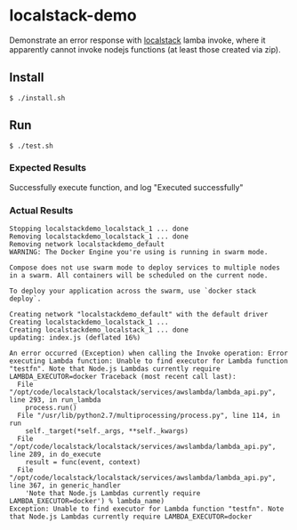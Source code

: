 # localstack-demo

Demonstrate an error response with [localstack](https://github.com/localstack/localstack) lamba invoke, where it apparently cannot invoke nodejs functions (at least those created via zip).

## Install
```
$ ./install.sh
```

## Run
```
$ ./test.sh
```

### Expected Results
Successfully execute function, and log "Executed successfully"

### Actual Results
```
Stopping localstackdemo_localstack_1 ... done
Removing localstackdemo_localstack_1 ... done
Removing network localstackdemo_default
WARNING: The Docker Engine you're using is running in swarm mode.

Compose does not use swarm mode to deploy services to multiple nodes in a swarm. All containers will be scheduled on the current node.

To deploy your application across the swarm, use `docker stack deploy`.

Creating network "localstackdemo_default" with the default driver
Creating localstackdemo_localstack_1 ...
Creating localstackdemo_localstack_1 ... done
updating: index.js (deflated 16%)

An error occurred (Exception) when calling the Invoke operation: Error executing Lambda function: Unable to find executor for Lambda function "testfn". Note that Node.js Lambdas currently require LAMBDA_EXECUTOR=docker Traceback (most recent call last):
  File "/opt/code/localstack/localstack/services/awslambda/lambda_api.py", line 293, in run_lambda
    process.run()
  File "/usr/lib/python2.7/multiprocessing/process.py", line 114, in run
    self._target(*self._args, **self._kwargs)
  File "/opt/code/localstack/localstack/services/awslambda/lambda_api.py", line 289, in do_execute
    result = func(event, context)
  File "/opt/code/localstack/localstack/services/awslambda/lambda_api.py", line 367, in generic_handler
    'Note that Node.js Lambdas currently require LAMBDA_EXECUTOR=docker') % lambda_name)
Exception: Unable to find executor for Lambda function "testfn". Note that Node.js Lambdas currently require LAMBDA_EXECUTOR=docker
```
